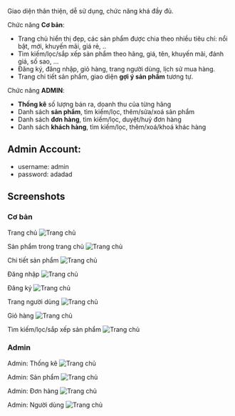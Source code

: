 Giao diện thân thiện, dễ sử dụng, chức năng khá đầy đủ.

Chức năng **Cơ bản**:

- Trang chủ hiển thị đẹp, các sản phẩm được chia theo nhiều tiêu chí: nổi bật, mới, khuyến mãi, giá rẻ, .. 
- Tìm kiếm/lọc/sắp xếp sản phẩm theo hãng, giá, tên, khuyến mãi, đánh giá, số sao, ...
- Đăng ký, đăng nhập, giỏ hàng, trang người dùng, lịch sử mua hàng.
- Trang chi tiết sản phẩm, giao diện **gợi ý sản phẩm** tương tự.

Chức năng **ADMIN**:

- **Thống kê** số lượng bán ra, doanh thu của từng hãng
- Danh sách **sản phẩm**, tìm kiếm/lọc, thêm/sửa/xoá sản phẩm
- Danh sách **đơn hàng**, tìm kiếm/lọc, duyệt/huỷ đơn hàng
- Danh sách **khách hàng**, tìm kiếm/lọc, thêm/xoá/khoá khác hàng

## Admin Account: 
+ username: admin
+ password: adadad

## Screenshots

### Cơ bản

Trang chủ
![Trang chủ](./screenshots/Screenshot_1.png)

Sản phẩm trong trang chủ
![Trang chủ](./screenshots/Screenshot_2.png)

Chi tiết sản phẩm
![Trang chủ](./screenshots/Screenshot_3.png)

Đăng nhập
![Trang chủ](./screenshots/Screenshot_4.png)

Đăng ký
![Trang chủ](./screenshots/Screenshot_5.png)

Trang người dùng
![Trang chủ](./screenshots/Screenshot_6.png)

Giỏ hàng
![Trang chủ](./screenshots/Screenshot_7.png)

Tìm kiếm/lọc/sắp xếp sản phẩm
![Trang chủ](./screenshots/Screenshot_8.png)

### Admin

Admin: Thống kê
![Trang chủ](./screenshots/Screenshot_9.png)

Admin: Sản phẩm
![Trang chủ](./screenshots/Screenshot_10.png)

Admin: Đơn hàng
![Trang chủ](./screenshots/Screenshot_11.png)

Admin: Người dùng
![Trang chủ](./screenshots/Screenshot_12.png)
